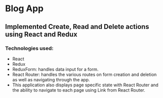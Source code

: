 # Blog App

## Implemented Create, Read and Delete actions using React and Redux

### Technologies used:
  - React
  - Redux
  - ReduxForm: handles data input for a form.
  - React Router: handles the various routes on form creation and deletion as well as navigating through the app.
  - This application also displays page specific state with React Router and the ability to navigate to each page using Link from React Router.
